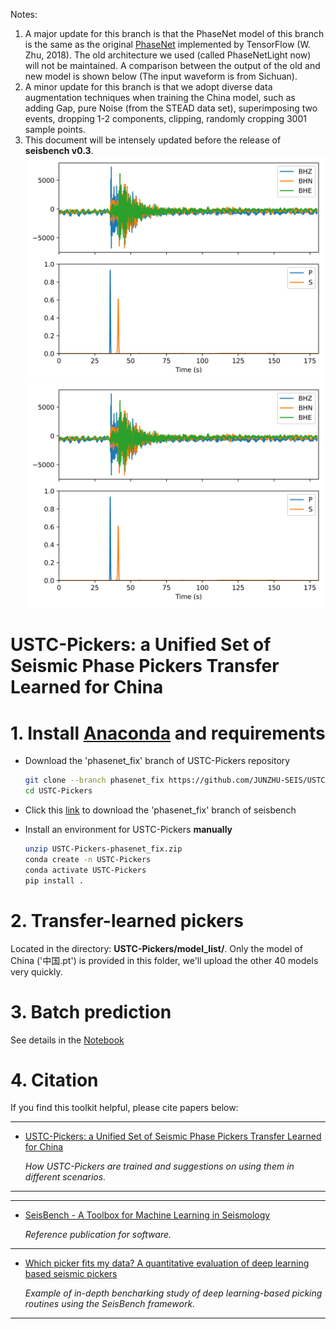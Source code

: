 Notes:
1. A major update for this branch is that the PhaseNet model of this branch is the same as the original [PhaseNet](https://github.com/AI4EPS/PhaseNet/blob/master/phasenet/model.py) implemented by TensorFlow (W. Zhu, 2018). The old architecture we used (called PhaseNetLight now) will not be maintained. A comparison between the output of the old and new model is shown below (The input waveform is from Sichuan).
2. A minor update for this branch is that we adopt diverse data augmentation techniques when training the China model, such as adding Gap, pure Noise (from the STEAD data set), superimposing two events, dropping 1-2 components, clipping, randomly cropping 3001 sample points.
2. This document will be intensely updated before the release of **seisbench v0.3**.
![old](https://raw.githubusercontent.com/JUNZHU-SEIS/USTC-Pickers/main/demo/figure/test.png)
![new](./demo/figure/Sichuan_New_model.png)
# USTC-Pickers: a Unified Set of Seismic Phase Pickers Transfer Learned for China

# 1. Install [Anaconda](https://www.anaconda.com/) and requirements

* Download the 'phasenet_fix' branch of USTC-Pickers repository

  ```bash
  git clone --branch phasenet_fix https://github.com/JUNZHU-SEIS/USTC-Pickers.git
  cd USTC-Pickers
  ```

* Click this [link](https://github.com/seisbench/seisbench/archive/refs/heads/phasenet_fix.zip) to download the 'phasenet_fix' branch of seisbench

* Install an environment for USTC-Pickers **manually**

  ```bash
  unzip USTC-Pickers-phasenet_fix.zip
  conda create -n USTC-Pickers
  conda activate USTC-Pickers
  pip install .
  ```

# 2. Transfer-learned pickers
Located in the directory: **USTC-Pickers/model_list/**. Only the model of China ('中国.pt') is provided in this folder, we'll upload the other 40 models very quickly.

# 3. Batch prediction

See details in the [Notebook](./demo/demo_pick.ipynb)

# 4. Citation
If you find this toolkit helpful, please cite papers below:

---

* [USTC-Pickers: a Unified Set of Seismic Phase Pickers Transfer Learned for China](https://www.equsci.org.cn/en/article/id/95a7e2fc-677e-4879-82a1-bf3b10f945aa)

  _How USTC-Pickers are trained and suggestions on using them in different scenarios._
---

---

* [SeisBench - A Toolbox for Machine Learning in Seismology](https://doi.org/10.1785/0220210324)

  _Reference publication for software._

---

* [Which picker fits my data? A quantitative evaluation of deep learning based seismic pickers](https://doi.org/10.1029/2021JB023499)

  _Example of in-depth bencharking study of deep learning-based picking routines using the SeisBench framework._

---